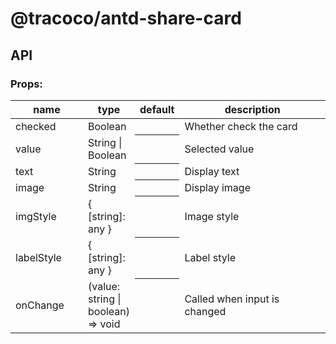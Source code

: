 # @tracoco/antd-share-card

## API

### Props:

<table>
  <thead>
    <tr>
      <th style="width: 100px;">name</th>
      <th style="width: 50px;">type</th>
      <th>default</th>
      <th>description</th>
    </tr>
  </thead>
  <tbody>
    <tr>
      <td>checked</td>
      <td>Boolean</td>
      <th></th>
      <td>Whether check the card</td>
    </tr>
    <tr>
      <td>value</td>
      <td>String | Boolean</td>
      <th></th>
      <td>Selected value</td>
    </tr>
    <tr>
      <td>text</td>
      <td>String</td>
      <th></th>
      <td>Display text</td>
    </tr>
    <tr>
      <td>image</td>
      <td>String</td>
      <th></th>
      <td>Display image</td>
    </tr>
    <tr>
      <td>imgStyle</td>
      <td>{ [string]: any }</td>
      <th></th>
      <td>Image style</td>
    </tr>
    <tr>
      <td>labelStyle</td>
      <td>{ [string]: any }</td>
      <th></th>
      <td>Label style</td>
    </tr>
    <tr>
      <td>onChange</td>
      <td>(value: string | boolean) => void</td>
      <th></th>
      <td>Called when input is changed</td>
    </tr>
  </tbody>
</table>